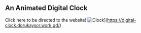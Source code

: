 ## An Animated Digital Clock

Click here to be directed to the website!
![Clock](https://img.shields.io/badge/Animated%20Digital%Clock-%23000000.svg?style=for-the-badge&logo=firefox&logoColor=FF7139)](https://digital-clock.dorukaysor.work.gd/)
